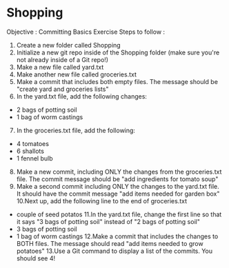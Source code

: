 # Shopping

Objective : Committing Basics Exercise
Steps to follow :
1. Create a new folder called Shopping
2. Initialize a new git repo inside of the Shopping folder (make sure you're not already inside of
a Git repo!)
3. Make a new file called yard.txt
4. Make another new file called groceries.txt
5. Make a commit that includes both empty files. The message should be "create yard and
groceries lists"
6. In the yard.txt file, add the following changes:
- 2 bags of potting soil
- 1 bag of worm castings
7. In the groceries.txt file, add the following:
- 4 tomatoes
- 6 shallots
- 1 fennel bulb
8. Make a new commit, including ONLY the changes from the groceries.txt file. The
commit message should be "add ingredients for tomato soup"
9. Make a second commit including ONLY the changes to the yard.txt file. It should have the
commit message "add items needed for garden box"
10.Next up, add the following line to the end of groceries.txt
- couple of seed potatos
11.In the yard.txt file, change the first line so that it says "3 bags of potting soil" instead of "2
bags of potting soil"
- 3 bags of potting soil
- 1 bag of worm castings
12.Make a commit that includes the changes to BOTH files. The message should read "add
items needed to grow potatoes"
13.Use a Git command to display a list of the commits. You should see 4!
